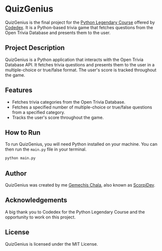 # QuizGenius

QuizGenius is the final project for the [Python Legendary Course](https://www.codedex.io/python) offered by [Codedex](https://www.codedex.io/). It is a Python-based trivia game that fetches questions from the Open Trivia Database and presents them to the user.

## Project Description

QuizGenius is a Python application that interacts with the Open Trivia Database API. It fetches trivia questions and presents them to the user in a multiple-choice or true/false format. The user's score is tracked throughout the game.

## Features

- Fetches trivia categories from the Open Trivia Database.
- Fetches a specified number of multiple-choice or true/false questions from a specified category.
- Tracks the user's score throughout the game.

## How to Run

To run QuizGenius, you will need Python installed on your machine. You can then run the `main.py` file in your terminal.

```bash
python main.py
```

## Author

QuizGenius was created by me [Gemechis Chala](https://www.codedex.io/@gladsonchala), also known as [ScorpiDev](https://www.codedex.io/@gladsonchala).

## Acknowledgements

A big thank you to Codedex for the Python Legendary Course and the opportunity to work on this project.

## License

QuizGenius is licensed under the MIT License.